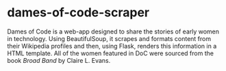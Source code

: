 # dames-of-code-scraper

Dames of Code is a web-app designed to share the stories of early women in technology. Using BeautifulSoup, it scrapes and formats content from their Wikipedia profiles and then, using Flask, renders this information in a HTML template. All of the women featured in DoC were sourced from the book _Broad Band_ by Claire L. Evans.
